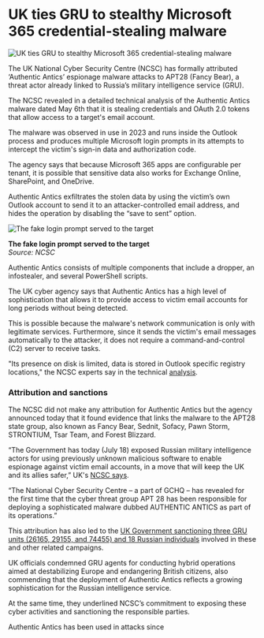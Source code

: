 # UK ties GRU to stealthy Microsoft 365 credential-stealing malware

![UK ties GRU to stealthy Microsoft 365 credential-stealing malware](https://www.bleepstatic.com/content/hl-images/2024/03/22/russian.jpg)

The UK National Cyber Security Centre (NCSC) has formally attributed ‘Authentic Antics’ espionage malware attacks to APT28 (Fancy Bear), a threat actor already linked to Russia’s military intelligence service (GRU).

The NCSC revealed in a detailed technical analysis of the Authentic Antics malware dated May 6th that it is stealing credentials and OAuth 2.0 tokens that allow access to a target's email account.

The malware was observed in use in 2023 and runs inside the Outlook process and produces multiple Microsoft login prompts in its attempts to intercept the victim's sign-in data and authorization code.

The agency says that because Microsoft 365 apps are configurable per tenant, it is possible that sensitive data also works for Exchange Online, SharePoint, and OneDrive.

Authentic Antics exfiltrates the stolen data by using the victim’s own Outlook account to send it to an attacker-controlled email address, and hides the operation by disabling the “save to sent” option.

![The fake login prompt served to the target](https://www.bleepstatic.com/images/news/u/1220909/2025/July/loginprompt.jpg)

**The fake login prompt served to the target**  
_Source: NCSC_

Authentic Antics consists of multiple components that include a dropper, an infostealer, and several PowerShell scripts.

The UK cyber agency says that Authentic Antics has a high level of sophistication that allows it to provide access to victim email accounts for long periods without being detected.

This is possible because the malware's network communication is only with legitimate services. Furthermore, since it sends the victim's email messages automatically to the attacker, it does not require a command-and-control (C2) server to receive tasks.

"Its presence on disk is limited, data is stored in Outlook specific registry locations," the NCSC experts say in the technical [analysis](https://www.ncsc.gov.uk/static-assets/documents/malware-analysis-reports/authentic-antics/ncsc-mar-authentic%5Fantics.pdf).

### Attribution and sanctions

The NCSC did not make any attribution for Authentic Antics but the agency announced today that it found evidence that links the malware to the APT28 state group, also known as Fancy Bear, Sednit, Sofacy, Pawn Storm, STRONTIUM, Tsar Team, and Forest Blizzard.

“The Government has today (July 18) exposed Russian military intelligence actors for using previously unknown malicious software to enable espionage against victim email accounts, in a move that will keep the UK and its allies safer,” UK's [NCSC says](https://www.ncsc.gov.uk/news/uk-call-out-russian-military-intelligence-use-espionage-tool).

“The National Cyber Security Centre – a part of GCHQ – has revealed for the first time that the cyber threat group APT 28 has been responsible for deploying a sophisticated malware dubbed AUTHENTIC ANTICS as part of its operations.”

This attribution has also led to the [UK Government sanctioning three GRU units (26165, 29155, and 74455) and 18 Russian individuals](https://www.gov.uk/government/news/uk-sanctions-russian-spies-at-the-heart-of-putins-malicious-regime) involved in these and other related campaigns.

UK officials condemned GRU agents for conducting hybrid operations aimed at destabilizing Europe and endangering British citizens, also commending that the deployment of Authentic Antics reflects a growing sophistication for the Russian intelligence service.

At the same time, they underlined NCSC’s commitment to exposing these cyber activities and sanctioning the responsible parties.

Authentic Antics has been used in attacks since